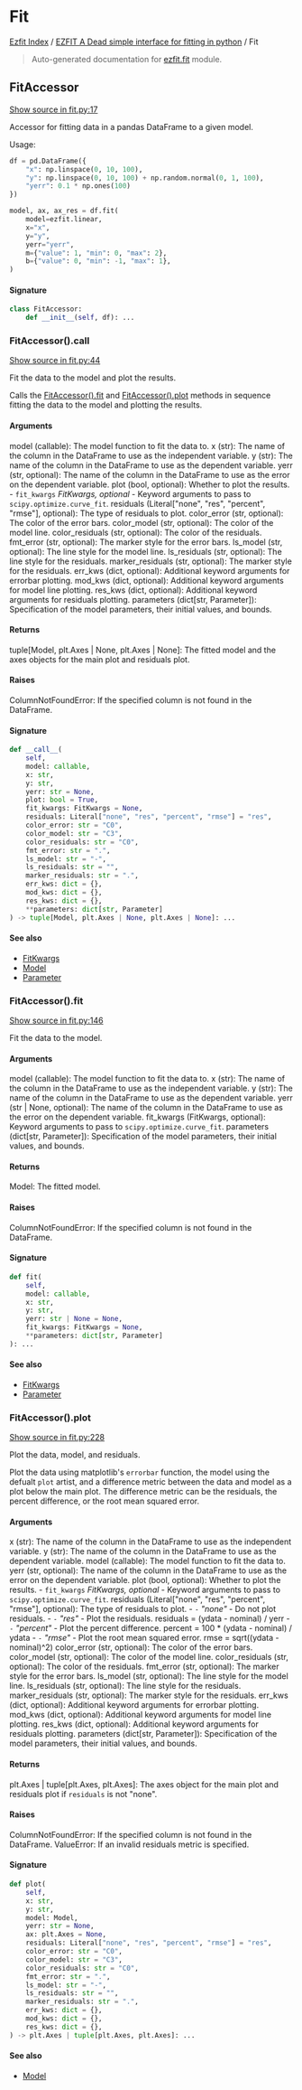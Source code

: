 # Fit

[Ezfit Index](../README.md#ezfit-index) / [EZFIT A Dead simple interface for fitting in python](./index.md#ezfit-a-dead-simple-interface-for-fitting-in-python) / Fit

> Auto-generated documentation for [ezfit.fit](../../ezfit/fit.py) module.

## FitAccessor

[Show source in fit.py:17](../../ezfit/fit.py#L17)

Accessor for fitting data in a pandas DataFrame to a given model.

Usage:

```python
df = pd.DataFrame({
    "x": np.linspace(0, 10, 100),
    "y": np.linspace(0, 10, 100) + np.random.normal(0, 1, 100),
    "yerr": 0.1 * np.ones(100)
})

model, ax, ax_res = df.fit(
    model=ezfit.linear,
    x="x",
    y="y",
    yerr="yerr",
    m={"value": 1, "min": 0, "max": 2},
    b={"value": 0, "min": -1, "max": 1},
)
```

#### Signature

```python
class FitAccessor:
    def __init__(self, df): ...
```

### FitAccessor().__call__

[Show source in fit.py:44](../../ezfit/fit.py#L44)

Fit the data to the model and plot the results.

Calls the [FitAccessor().fit](#fitaccessorfit) and [FitAccessor().plot](#fitaccessorplot) methods in sequence fitting the data to the model
and plotting the results.

#### Arguments

model (callable):
    The model function to fit the data to.
x (str):
    The name of the column in the DataFrame to use as the independent
    variable.
y (str):
    The name of the column in the DataFrame to use as the dependent
    variable.
yerr (str, optional):
    The name of the column in the DataFrame to use as the
    error on the dependent variable.
plot (bool, optional):
    Whether to plot the results.
    - `fit_kwargs` *FitKwargs, optional* - Keyword arguments to pass to
    `scipy.optimize.curve_fit`.
residuals (Literal["none", "res", "percent", "rmse"], optional):
    The type of residuals to plot.
color_error (str, optional):
    The color of the error bars.
color_model (str, optional):
    The color of the model line.
color_residuals (str, optional):
    The color of the residuals.
fmt_error (str, optional):
    The marker style for the error bars.
ls_model (str, optional):
    The line style for the model line.
ls_residuals (str, optional):
    The line style for the residuals.
marker_residuals (str, optional):
    The marker style for the residuals.
err_kws (dict, optional):
    Additional keyword arguments for errorbar plotting.
mod_kws (dict, optional):
    Additional keyword arguments for model line plotting.
res_kws (dict, optional):
    Additional keyword arguments for residuals plotting.
parameters (dict[str, Parameter]):
    Specification of the model parameters, their initial values, and bounds.

#### Returns

tuple[Model, plt.Axes | None, plt.Axes | None]:
    The fitted model and the axes objects for the main plot and residuals
    plot.

#### Raises

ColumnNotFoundError:
    If the specified column is not found in the DataFrame.

#### Signature

```python
def __call__(
    self,
    model: callable,
    x: str,
    y: str,
    yerr: str = None,
    plot: bool = True,
    fit_kwargs: FitKwargs = None,
    residuals: Literal["none", "res", "percent", "rmse"] = "res",
    color_error: str = "C0",
    color_model: str = "C3",
    color_residuals: str = "C0",
    fmt_error: str = ".",
    ls_model: str = "-",
    ls_residuals: str = "",
    marker_residuals: str = ".",
    err_kws: dict = {},
    mod_kws: dict = {},
    res_kws: dict = {},
    **parameters: dict[str, Parameter]
) -> tuple[Model, plt.Axes | None, plt.Axes | None]: ...
```

#### See also

- [FitKwargs](./types.md#fitkwargs)
- [Model](./model.md#model)
- [Parameter](./model.md#parameter)

### FitAccessor().fit

[Show source in fit.py:146](../../ezfit/fit.py#L146)

Fit the data to the model.

#### Arguments

model (callable):
    The model function to fit the data to.
x (str):
    The name of the column in the DataFrame to use as the independent
    variable.
y (str):
    The name of the column in the DataFrame to use as the dependent
    variable.
yerr (str | None, optional):
    The name of the column in the DataFrame to use as the error on the
    dependent variable.
fit_kwargs (FitKwargs, optional):
    Keyword arguments to pass to `scipy.optimize.curve_fit`.
parameters (dict[str, Parameter]):
    Specification of the model parameters, their initial values, and bounds.

#### Returns

Model:
    The fitted model.

#### Raises

ColumnNotFoundError:
    If the specified column is not found in the DataFrame.

#### Signature

```python
def fit(
    self,
    model: callable,
    x: str,
    y: str,
    yerr: str | None = None,
    fit_kwargs: FitKwargs = None,
    **parameters: dict[str, Parameter]
): ...
```

#### See also

- [FitKwargs](./types.md#fitkwargs)
- [Parameter](./model.md#parameter)

### FitAccessor().plot

[Show source in fit.py:228](../../ezfit/fit.py#L228)

Plot the data, model, and residuals.

Plot the data using matplotlib's `errorbar` function, the model using the
defualt `plot` artist, and a difference metric between the data and model as
a plot below the main plot. The difference metric can be the residuals, the
percent difference, or the root mean squared error.

#### Arguments

x (str):
    The name of the column in the DataFrame to use as the independent
    variable.
y (str):
    The name of the column in the DataFrame to use as the dependent
    variable.
model (callable):
    The model function to fit the data to.
yerr (str, optional):
    The name of the column in the DataFrame to use as the
    error on the dependent variable.
plot (bool, optional):
    Whether to plot the results.
    - `fit_kwargs` *FitKwargs, optional* - Keyword arguments to pass to
    `scipy.optimize.curve_fit`.
residuals (Literal["none", "res", "percent", "rmse"], optional):
    The type of residuals to plot.
    - `-` *"none"* - Do not plot residuals.
    - `-` *"res"* - Plot the residuals.
        residuals = (ydata - nominal) / yerr
    - `-` *"percent"* - Plot the percent difference.
        percent = 100 * (ydata - nominal) / ydata
    - `-` *"rmse"* - Plot the root mean squared error.
        rmse = sqrt((ydata - nominal)^2)
color_error (str, optional):
    The color of the error bars.
color_model (str, optional):
    The color of the model line.
color_residuals (str, optional):
    The color of the residuals.
fmt_error (str, optional):
    The marker style for the error bars.
ls_model (str, optional):
    The line style for the model line.
ls_residuals (str, optional):
    The line style for the residuals.
marker_residuals (str, optional):
    The marker style for the residuals.
err_kws (dict, optional):
    Additional keyword arguments for errorbar plotting.
mod_kws (dict, optional):
    Additional keyword arguments for model line plotting.
res_kws (dict, optional):
    Additional keyword arguments for residuals plotting.
parameters (dict[str, Parameter]):
    Specification of the model parameters, their initial values, and bounds.

#### Returns

plt.Axes | tuple[plt.Axes, plt.Axes]:
The axes object for the main plot and residuals plot if `residuals` is not
"none".

#### Raises

ColumnNotFoundError:
If the specified column is not found in the DataFrame. ValueError: If an
invalid residuals metric is specified.

#### Signature

```python
def plot(
    self,
    x: str,
    y: str,
    model: Model,
    yerr: str = None,
    ax: plt.Axes = None,
    residuals: Literal["none", "res", "percent", "rmse"] = "res",
    color_error: str = "C0",
    color_model: str = "C3",
    color_residuals: str = "C0",
    fmt_error: str = ".",
    ls_model: str = "-",
    ls_residuals: str = "",
    marker_residuals: str = ".",
    err_kws: dict = {},
    mod_kws: dict = {},
    res_kws: dict = {},
) -> plt.Axes | tuple[plt.Axes, plt.Axes]: ...
```

#### See also

- [Model](./model.md#model)
